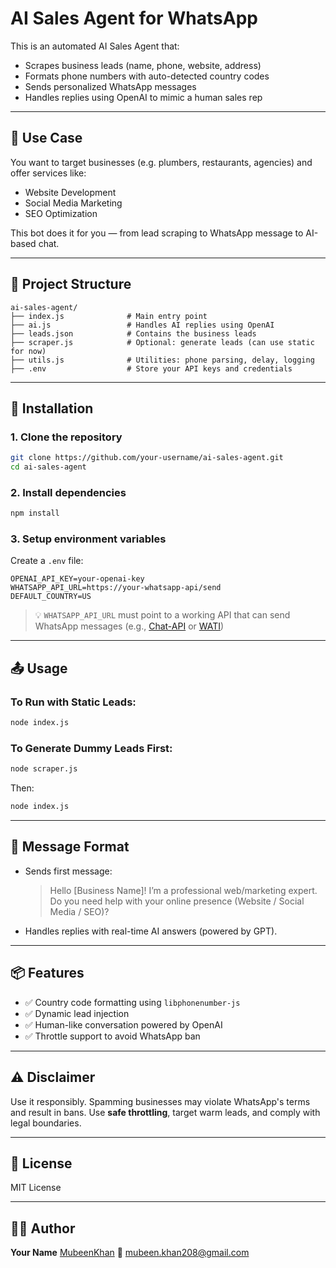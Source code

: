 # AI Sales Agent for WhatsApp

This is an automated AI Sales Agent that:

* Scrapes business leads (name, phone, website, address)
* Formats phone numbers with auto-detected country codes
* Sends personalized WhatsApp messages
* Handles replies using OpenAI to mimic a human sales rep

---

## 🧠 Use Case

You want to target businesses (e.g. plumbers, restaurants, agencies) and offer services like:

* Website Development
* Social Media Marketing
* SEO Optimization

This bot does it for you — from lead scraping to WhatsApp message to AI-based chat.

---

## 📁 Project Structure

```
ai-sales-agent/
├── index.js              # Main entry point
├── ai.js                 # Handles AI replies using OpenAI
├── leads.json            # Contains the business leads
├── scraper.js            # Optional: generate leads (can use static for now)
├── utils.js              # Utilities: phone parsing, delay, logging
├── .env                  # Store your API keys and credentials
```

---

## 🚀 Installation

### 1. Clone the repository

```bash
git clone https://github.com/your-username/ai-sales-agent.git
cd ai-sales-agent
```

### 2. Install dependencies

```bash
npm install
```

### 3. Setup environment variables

Create a `.env` file:

```env
OPENAI_API_KEY=your-openai-key
WHATSAPP_API_URL=https://your-whatsapp-api/send
DEFAULT_COUNTRY=US
```

> 💡 `WHATSAPP_API_URL` must point to a working API that can send WhatsApp messages (e.g., [Chat-API](https://chat-api.com/) or [WATI](https://www.wati.io/))

---

## 📤 Usage

### To Run with Static Leads:

```bash
node index.js
```

### To Generate Dummy Leads First:

```bash
node scraper.js
```

Then:

```bash
node index.js
```

---

## 📱 Message Format

* Sends first message:

  > Hello \[Business Name]! I’m a professional web/marketing expert. Do you need help with your online presence (Website / Social Media / SEO)?

* Handles replies with real-time AI answers (powered by GPT).

---

## 📦 Features

* ✅ Country code formatting using `libphonenumber-js`
* ✅ Dynamic lead injection
* ✅ Human-like conversation powered by OpenAI
* ✅ Throttle support to avoid WhatsApp ban

---

## ⚠️ Disclaimer

Use it responsibly. Spamming businesses may violate WhatsApp's terms and result in bans. Use **safe throttling**, target warm leads, and comply with legal boundaries.

---

## 📄 License

MIT License

---

## 👨‍💻 Author

**Your Name**
[MubeenKhan](https://themubeenkhan.com)
📧 [mubeen.khan208@gmail.com](mailto:mubeen.khan208@gmail.com)
